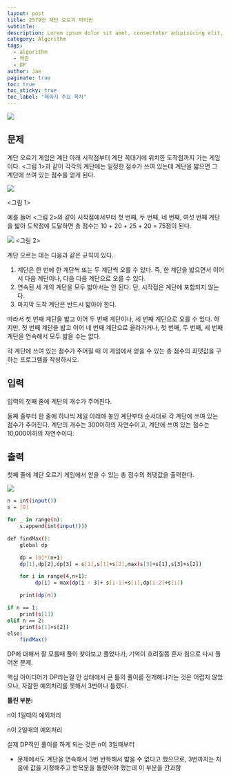```yaml
---
layout: post
title: 2579번 계단 오르기 파이썬
subtitle:
description: Lorem ipsum dolor sit amet, consectetur adipisicing elit, sed do eiusmod tempor incididunt ut labore et dolore magna aliqua.
category: Algorithm
tags:
  - algorithm
  - 백준
  - DP
author: Jae
paginate: true
toc: true
toc_sticky: true
toc_label: "페이지 주요 목차"
---
```


![](https://images.velog.io/images/a87380/post/e85ce794-c0f7-433c-87b2-80c3e856bc4d/image.png)

## 문제

계단 오르기 게임은 계단 아래 시작점부터 계단 꼭대기에 위치한 도착점까지 가는 게임이다. <그림 1>과 같이 각각의 계단에는 일정한 점수가 쓰여 있는데 계단을 밟으면 그 계단에 쓰여 있는 점수를 얻게 된다.

![](https://images.velog.io/images/a87380/post/99faff64-8d26-480e-8695-a9159ff40fbd/image.png)

<그림 1>

예를 들어 <그림 2>와 같이 시작점에서부터 첫 번째, 두 번째, 네 번째, 여섯 번째 계단을 밟아 도착점에 도달하면 총 점수는 10 + 20 + 25 + 20 = 75점이 된다.

![](https://images.velog.io/images/a87380/post/432fdb7c-155a-4877-9f40-563973f54647/image.png)
<그림 2>

계단 오르는 데는 다음과 같은 규칙이 있다.

1. 계단은 한 번에 한 계단씩 또는 두 계단씩 오를 수 있다. 즉, 한 계단을 밟으면서 이어서 다음 계단이나, 다음 다음 계단으로 오를 수 있다.
2. 연속된 세 개의 계단을 모두 밟아서는 안 된다. 단, 시작점은 계단에 포함되지 않는다.
3. 마지막 도착 계단은 반드시 밟아야 한다.

따라서 첫 번째 계단을 밟고 이어 두 번째 계단이나, 세 번째 계단으로 오를 수 있다. 하지만, 첫 번째 계단을 밟고 이어 네 번째 계단으로 올라가거나, 첫 번째, 두 번째, 세 번째 계단을 연속해서 모두 밟을 수는 없다.

각 계단에 쓰여 있는 점수가 주어질 때 이 게임에서 얻을 수 있는 총 점수의 최댓값을 구하는 프로그램을 작성하시오.

## 입력

입력의 첫째 줄에 계단의 개수가 주어진다.

둘째 줄부터 한 줄에 하나씩 제일 아래에 놓인 계단부터 순서대로 각 계단에 쓰여 있는 점수가 주어진다. 계단의 개수는 300이하의 자연수이고, 계단에 쓰여 있는 점수는 10,000이하의 자연수이다.

## 출력

첫째 줄에 계단 오르기 게임에서 얻을 수 있는 총 점수의 최댓값을 출력한다.

![](https://images.velog.io/images/a87380/post/c4bcaa9c-dfbd-4f38-a962-4cdda6a3ab5c/image.png)

```bash
n = int(input())
s = [0]

for _ in range(n):
    s.append(int(input()))

def findMax():
    global dp

    dp = [0]*(n+1)
    dp[1],dp[2],dp[3] = s[1],s[1]+s[2],max(s[3]+s[1],s[3]+s[2])

    for i in range(4,n+1):
         dp[i] = max(dp[i - 3]+ s[i-1]+s[i],dp[i-2]+s[i])

    print(dp[n])

if n == 1:
    print(s[1])
elif n == 2:
    print(s[1]+s[2])
else:
    findMax()
```

DP에 대해서 잘 모를때 풀이 찾아보고 풀었다가, 기억이 흐려질쯤 혼자 힘으로 다시 풀어본 문제.

핵심 아이디어가 DP라는걸 안 상태에서 큰 틀의 풀이를 전개해나가는 것은 어렵지 않았으나, 자잘한 예외처리를 못해서 3번이나 틀렸다.

**틀린 부분:**

n이 1일때의 예외처리

n이 2일때의 예외처리

실제 DP적인 풀이를 하게 되는 것은 n이 3일때부터

- 문제에서도 계단을 연속해서 3번 반복해서 밟을 수 없다고 했으므로, 3번까지는 처음에 값을 지정해주고 반복문을 돌렸어야 했는데 이 부분을 간과함

